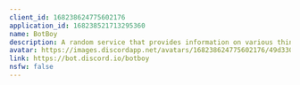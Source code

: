 ```yaml
---
client_id: 168238624775602176
application_id: 168238521713295360
name: BotBoy
description: A random service that provides information on various things
avatar: https://images.discordapp.net/avatars/168238624775602176/49d33043901ac93ef15e144d2713bc32.png
link: https://bot.discord.io/botboy
nsfw: false
---
```

